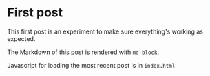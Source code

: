 
# First post

This first post is an experiment to make sure everything's working as expected.

The Markdown of this post is rendered with `md-block`.

Javascript for loading the most recent post is in `index.html`